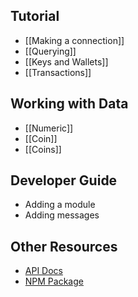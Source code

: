 ## Tutorial
- [[Making a connection]]
- [[Querying]]
- [[Keys and Wallets]]
- [[Transactions]]

## Working with Data
- [[Numeric]]
- [[Coin]]
- [[Coins]]

## Developer Guide

- Adding a module
- Adding messages

## Other Resources

- [API Docs](https://terra-project.github.io/terra.js/)
- [NPM Package](https://www.npmjs.com/package/@terra-money/terra.js)